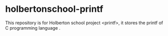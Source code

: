 # holbertonschool-printf
This repository is for Holberton school project &lt;printf>, it stores the printf of C programming language .
